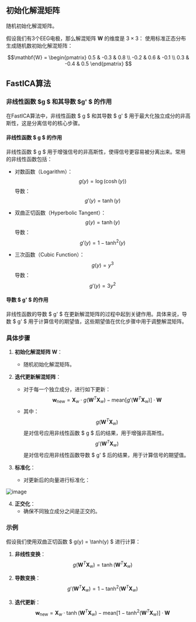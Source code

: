 ## 初始化解混矩阵
随机初始化解混矩阵。

假设我们有3个EEG电极，那么解混矩阵 $\mathbf{W}$ 的维度是 $3 \times 3$：
使用标准正态分布生成随机数初始化解混矩阵：
  
$$\mathbf{W} = \begin{pmatrix}
0.5 & -0.3 & 0.8 \\
-0.2 & 0.6 & -0.1 \\
0.3 & -0.4 & 0.5
\end{pmatrix}
$$

## FastICA算法

### 非线性函数   $g $ 和其导数 $g' $ 的作用
在FastICA算法中，非线性函数 $ g $ 和其导数 $ g' $ 用于最大化独立成分的非高斯性，这是分离信号的核心步骤。

#### 非线性函数 $ g $ 的作用
非线性函数 $ g $ 用于增强信号的非高斯性，使得信号更容易被分离出来。常用的非线性函数包括：

- 对数函数（Logarithm）：  
  $$g(y) = \log(\cosh(y))
  $$
  导数：
  $$g'(y) = \tanh(y)
  $$

- 双曲正切函数（Hyperbolic Tangent）：
  $$g(y) = \tanh(y)
  $$
  导数：
  $$g'(y) = 1 - \tanh^2(y)
  $$

- 三次函数（Cubic Function）：
  $$g(y) = y^3
  $$
  导数：
  $$g'(y) = 3y^2
  $$

#### 导数 $ g' $ 的作用
非线性函数的导数 $ g' $ 在更新解混矩阵的过程中起到关键作用。具体来说，导数 $ g' $ 用于计算信号的期望值，这些期望值在优化步骤中用于调整解混矩阵。

### 具体步骤
1. **初始化解混矩阵 $\mathbf{W}$**：
   - 随机初始化解混矩阵。

2. **迭代更新解混矩阵**：
   - 对于每一个独立成分，进行如下更新：
     $$\mathbf{w}_{\text{new}} = \mathbf{X}_w \cdot g(\mathbf{W}^T \mathbf{X}_w) - \text{mean}[g'(\mathbf{W}^T \mathbf{X}_w)] \cdot \mathbf{W}
     $$
   - 其中：
    $$g(\mathbf{W}^T \mathbf{X}_w) $$ 是对信号应用非线性函数 $ g $ 后的结果，用于增强非高斯性。
    $$g'(\mathbf{W}^T \mathbf{X}_w) $$ 是对信号应用非线性函数导数 $ g' $ 后的结果，用于计算信号的期望值。

3. **标准化**：
   - 对更新后的向量进行标准化：
  
![image](https://github.com/user-attachments/assets/0df1b495-9455-42bf-81de-09b1cb5aa63c)


4. **正交化**：
   - 确保不同独立成分之间是正交的。

### 示例
假设我们使用双曲正切函数 $ g(y) = \tanh(y) $ 进行计算：

1. **非线性变换**：
   $$g(\mathbf{W}^T \mathbf{X}_w) = \tanh(\mathbf{W}^T \mathbf{X}_w)
   $$

2. **导数变换**：
   $$g'(\mathbf{W}^T \mathbf{X}_w) = 1 - \tanh^2(\mathbf{W}^T \mathbf{X}_w)
   $$

3. **迭代更新**：
   $$\mathbf{w}_{\text{new}} = \mathbf{X}_w \cdot \tanh(\mathbf{W}^T \mathbf{X}_w) - \text{mean}[1 - \tanh^2(\mathbf{W}^T \mathbf{X}_w)] \cdot \mathbf{W}
   $$
